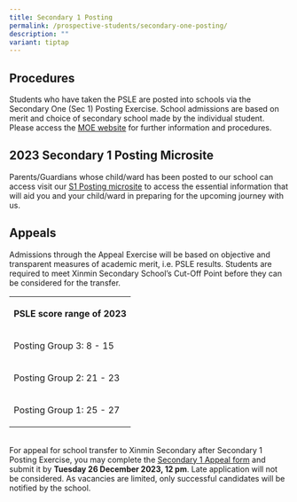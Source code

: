 ```yaml
---
title: Secondary 1 Posting
permalink: /prospective-students/secondary-one-posting/
description: ""
variant: tiptap
---
```

<h2>Procedures</h2><p>Students who have taken the PSLE are posted into schools via the Secondary One (Sec 1) Posting Exercise. School admissions are based on merit and choice of secondary school made by the individual student. Please access the <a href="https://www.moe.gov.sg/secondary/s1-posting/results/appeal-for-school-transfer" rel="noopener noreferrer nofollow" target="_blank">MOE website</a> for further information and procedures.</p><h2>2023 Secondary 1 Posting Microsite</h2><p>Parents/Guardians whose child/ward has been posted to our school can access visit our <a href="https://sites.google.com/xinminss.edu.sg/info-for-2024-sec-1/welcome-to-xinmin?authuser=0" rel="noopener noreferrer nofollow" target="_blank">S1 Posting microsite</a> to access the essential information that will aid you and your child/ward in preparing for the upcoming journey with us.</p><h2>Appeals</h2><p>Admissions through the Appeal Exercise will be based on objective and transparent measures of academic merit, i.e. PSLE results. Students are required to meet Xinmin Secondary School’s Cut-Off Point before they can be considered for the transfer. <br></p><table><tbody><tr><th rowspan="1" colspan="1"><p>PSLE score range of 2023</p></th></tr><tr><td rowspan="1" colspan="1"><p>Posting Group 3: 8 - 15</p></td></tr><tr><td rowspan="1" colspan="1"><p>Posting Group 2: 21 - 23</p></td></tr><tr><td rowspan="1" colspan="1"><p>Posting Group 1: 25 - 27</p></td></tr></tbody></table><p><br>For appeal for school transfer to Xinmin Secondary after Secondary 1 Posting Exercise, you may complete the <a href="https://go.gov.sg/xmssappealsecone" rel="noopener noreferrer nofollow" target="_blank">Secondary 1 Appeal form</a> and submit it by <strong>Tuesday 26 December 2023, 12 pm</strong>. Late application will not be considered. As vacancies are limited, only successful candidates will be notified by the school.</p>